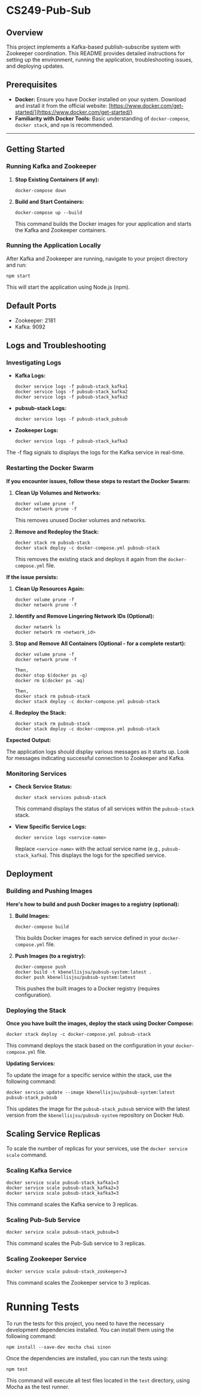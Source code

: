 # CS249-Pub-Sub

## Overview

This project implements a Kafka-based publish-subscribe system with Zookeeper coordination. This README provides detailed instructions for setting up the environment, running the application, troubleshooting issues, and deploying updates.

## Prerequisites

- **Docker:** Ensure you have Docker installed on your system. Download and install it from the official website: [https://www.docker.com/get-started/](https://www.docker.com/get-started/)
- **Familiarity with Docker Tools:** Basic understanding of `docker-compose`, `docker stack`, and `npm` is recommended.

---

## Getting Started

### Running Kafka and Zookeeper

1. **Stop Existing Containers (if any):**

   ```
   docker-compose down
   ```

2. **Build and Start Containers:**
   ```
   docker-compose up --build
   ```
   This command builds the Docker images for your application and starts the Kafka and Zookeeper containers.

### Running the Application Locally

After Kafka and Zookeeper are running, navigate to your project directory and run:

```
npm start
```

This will start the application using Node.js (npm).

## Default Ports

- Zookeeper: 2181
- Kafka: 9092

## Logs and Troubleshooting

### Investigating Logs

- **Kafka Logs:**
  ```
  docker service logs -f pubsub-stack_kafka1
  docker service logs -f pubsub-stack_kafka2
  docker service logs -f pubsub-stack_kafka3
  ```
- **pubsub-stack Logs:**

  ```
  docker service logs -f pubsub-stack_pubsub
  ```

- **Zookeeper Logs:**
  ```
  docker service logs -f pubsub-stack_kafka3
  ```

The -f flag signals to displays the logs for the Kafka service in real-time.

### Restarting the Docker Swarm

**If you encounter issues, follow these steps to restart the Docker Swarm:**

1. **Clean Up Volumes and Networks:**

   ```
   docker volume prune -f
   docker network prune -f
   ```

   This removes unused Docker volumes and networks.

2. **Remove and Redeploy the Stack:**
   ```
   docker stack rm pubsub-stack
   docker stack deploy -c docker-compose.yml pubsub-stack
   ```
   This removes the existing stack and deploys it again from the `docker-compose.yml` file.

**If the issue persists:**

1. **Clean Up Resources Again:**

   ```
   docker volume prune -f
   docker network prune -f
   ```

2. **Identify and Remove Lingering Network IDs (Optional):**

   ```
   docker network ls
   docker network rm <network_id>
   ```

3. **Stop and Remove All Containers (Optional - for a complete restart):**

   ```
   docker volume prune -f
   docker network prune -f

   Then,
   docker stop $(docker ps -q)
   docker rm $(docker ps -aq)

   Then,
   docker stack rm pubsub-stack
   docker stack deploy -c docker-compose.yml pubsub-stack
   ```

4. **Redeploy the Stack:**
   ```
   docker stack rm pubsub-stack
   docker stack deploy -c docker-compose.yml pubsub-stack
   ```

**Expected Output:**

The application logs should display various messages as it starts up. Look for messages indicating successful connection to Zookeeper and Kafka.

### Monitoring Services

- **Check Service Status:**

  ```
  docker stack services pubsub-stack
  ```

  This command displays the status of all services within the `pubsub-stack` stack.

- **View Specific Service Logs:**
  ```
  docker service logs <service-name>
  ```
  Replace `<service-name>` with the actual service name (e.g., `pubsub-stack_kafka`). This displays the logs for the specified service.

## Deployment

### Building and Pushing Images

**Here's how to build and push Docker images to a registry (optional):**

1. **Build Images:**

   ```
   docker-compose build
   ```

   This builds Docker images for each service defined in your `docker-compose.yml` file.

2. **Push Images (to a registry):**
   ```
   docker-compose push
   docker build -t kbenellisjsu/pubsub-system:latest .
   docker push kbenellisjsu/pubsub-system:latest
   ```
   This pushes the built images to a Docker registry (requires configuration).

### Deploying the Stack

**Once you have built the images, deploy the stack using Docker Compose:**

```
docker stack deploy -c docker-compose.yml pubsub-stack
```

This command deploys the stack based on the configuration in your `docker-compose.yml` file.

**Updating Services:**

To update the image for a specific service within the stack, use the following command:

```
docker service update --image kbenellisjsu/pubsub-system:latest pubsub-stack_pubsub
```

This updates the image for the `pubsub-stack_pubsub` service with the latest version from the `kbenellisjsu/pubsub-system` repository on Docker Hub.

## Scaling Service Replicas

To scale the number of replicas for your services, use the `docker service scale` command.

### Scaling Kafka Service

```
docker service scale pubsub-stack_kafka1=3
docker service scale pubsub-stack_kafka2=3
docker service scale pubsub-stack_kafka3=3
```

This command scales the Kafka service to 3 replicas.

### Scaling Pub-Sub Service

```
docker service scale pubsub-stack_pubsub=3
```

This command scales the Pub-Sub service to 3 replicas.

### Scaling Zookeeper Service

```
docker service scale pubsub-stack_zookeeper=3
```

This command scales the Zookeeper service to 3 replicas.

# Running Tests

To run the tests for this project, you need to have the necessary development dependencies installed. You can install them using the following command:

```
npm install --save-dev mocha chai sinon

```

Once the dependencies are installed, you can run the tests using:

```bash
npm test
```

This command will execute all test files located in the `test` directory, using Mocha as the test runner.
